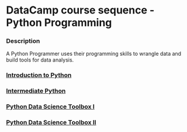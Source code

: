 # DataCamp course sequence - Python Programming

### Description
A Python Programmer uses their programming skills to wrangle data and build tools for data analysis.

### [Introduction to Python](datacmap_intro_to_python.md)

### [Intermediate Python](datacamp_intermediate_python.md)

### [Python Data Science Toolbox I](datacamp_python_toolbox_one.md)

### [Python Data Science Toolbox II](datacamp_python_toolbox_two.md)